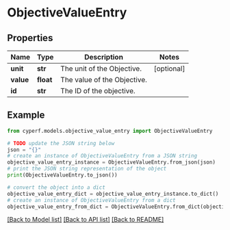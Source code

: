 # ObjectiveValueEntry


## Properties

Name | Type | Description | Notes
------------ | ------------- | ------------- | -------------
**unit** | **str** | The unit of the Objective. | [optional] 
**value** | **float** | The value of the Objective. | 
**id** | **str** | The ID of the objective. | 

## Example

```python
from cyperf.models.objective_value_entry import ObjectiveValueEntry

# TODO update the JSON string below
json = "{}"
# create an instance of ObjectiveValueEntry from a JSON string
objective_value_entry_instance = ObjectiveValueEntry.from_json(json)
# print the JSON string representation of the object
print(ObjectiveValueEntry.to_json())

# convert the object into a dict
objective_value_entry_dict = objective_value_entry_instance.to_dict()
# create an instance of ObjectiveValueEntry from a dict
objective_value_entry_from_dict = ObjectiveValueEntry.from_dict(objective_value_entry_dict)
```
[[Back to Model list]](../README.md#documentation-for-models) [[Back to API list]](../README.md#documentation-for-api-endpoints) [[Back to README]](../README.md)


